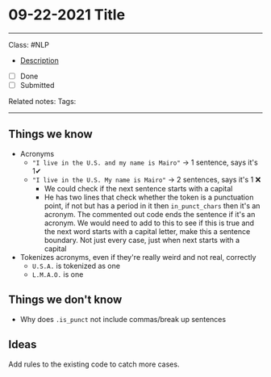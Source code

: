 # 09-22-2021 Title

---

Class: #NLP 
- [Description](https://moodle.colgate.edu/mod/page/view.php?id=530672&inpopup=1)
- [ ] Done
- [ ] Submitted

Related notes:
Tags:

--- 

## Things we know
- Acronyms
	- `"I live in the U.S. and my name is Mairo"` -> 1 sentence, says it's 1✔
	- `"I live in the U.S. My name is Mairo"` -> 2 sentences, says it's 1 ❌
		- We could check if the next sentence starts with a capital
		- He has two lines that check whether the token is a punctuation point, if not but has a period in it then `in_punct_chars` then it's an acronym. The commented out code ends the sentence if it's an acronym. We would need to add to this to see if this is true and the next word starts with a capital letter, make this a sentence boundary. Not just every case, just when next starts with a capital
- Tokenizes acronyms, even if they're really weird and not real, correctly
	- `U.S.A.` is tokenized as one
	- `L.M.A.O.` is one

## Things we don't know
- Why does `.is_punct` not include commas/break up sentences

## Ideas
Add rules to the existing code to catch more cases.

